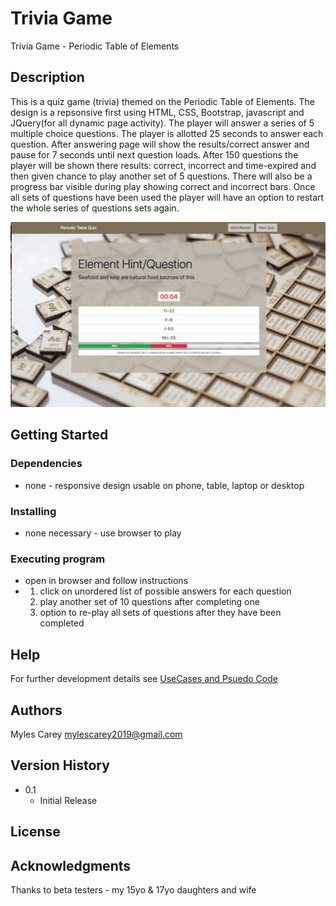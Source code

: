 # Trivia Game

Trivia Game - Periodic Table of Elements

## Description
 
This is a quiz game (trivia) themed on the Periodic Table of Elements.
The design  is a repsonsive first using HTML, CSS, Bootstrap, javascript and JQuery(for all dynamic page activity).
The player will answer a series of 5 multiple choice questions.  The player is allotted 25 seconds to answer each question.
After answering page will show the results/correct answer and pause for 7 seconds until next question loads.
After 150 questions the player will be shown there results:  correct, incorrect and time-expired and then given chance to play
another set of 5 questions.  There will also be a progress bar visible during play showing correct and incorrect bars.
Once all sets of questions have been used the player will have an option to restart the whole series of questions sets again.

![Periodic Element Quis](assets/images/wireframe1.png)


## Getting Started

### Dependencies

* none - responsive design usable on phone, table, laptop or desktop

### Installing

* none necessary - use browser to play

### Executing program

* open in browser and follow instructions
*   1. click on unordered list of possible answers for each question
    2. play another set of 10 questions after completing one
    3. option to re-play all sets of questions after they have been completed
    

## Help

For further development details see [UseCases and Psuedo Code](UseCases-PsuedoCode.md)

## Authors

Myles Carey 
mylescarey2019@gmail.com 

## Version History
 
* 0.1
    * Initial Release

## License


## Acknowledgments

Thanks to beta testers - my 15yo & 17yo daughters and wife 
